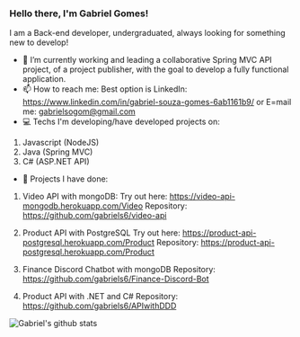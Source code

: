 ### Hello there, I'm Gabriel Gomes! 

I am a Back-end developer, undergraduated, always looking for something new to develop!

- 🔭 I’m currently working and leading a collaborative Spring MVC API project, of a project publisher, with the goal to develop a fully functional application.
- 📫 How to reach me: 
Best option is LinkedIn: https://www.linkedin.com/in/gabriel-souza-gomes-6ab1161b9/
or E=mail me: gabrielsogom@gmail.com
- 💻 Techs I'm developing/have developed projects on:
1. Javascript (NodeJS)
2. Java (Spring MVC)
3. C# (ASP.NET API)


- 📁 Projects I have done:
1. Video API with mongoDB: 
Try out here: https://video-api-mongodb.herokuapp.com/Video
Repository: https://github.com/gabriels6/video-api

2. Product API with PostgreSQL
Try out here: https://product-api-postgresql.herokuapp.com/Product
Repository: https://product-api-postgresql.herokuapp.com/Product

3. Finance Discord Chatbot with mongoDB
Repository: https://github.com/gabriels6/Finance-Discord-Bot

4. Product API with .NET and C#
Repository: https://github.com/gabriels6/APIwithDDD

![Gabriel's github stats](https://github-readme-stats.vercel.app/api?username=gabriels6)


<!--
**gabriels6/gabriels6** is a ✨ _special_ ✨ repository because its `README.md` (this file) appears on your GitHub profile.

Here are some ideas to get you started:

- 🔭 I’m currently working on ...
- 🌱 I’m currently learning ...
- 👯 I’m looking to collaborate on ...
- 🤔 I’m looking for help with ...
- 💬 Ask me about ...
- 📫 How to reach me: ...
- 😄 Pronouns: ...
- ⚡ Fun fact: ...
-->
